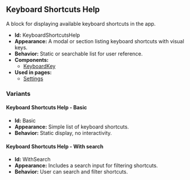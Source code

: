 ## Keyboard Shortcuts Help
A block for displaying available keyboard shortcuts in the app.
- **Id:** KeyboardShortcutsHelp
- **Appearance:** A modal or section listing keyboard shortcuts with visual keys.
- **Behavior:** Static or searchable list for user reference.
- **Components:**
  - [KeyboardKey](components.md#keyboard-key)
- **Used in pages:**
  - [Settings](pages.md#settings)
### Variants
#### Keyboard Shortcuts Help - **Basic**
- **Id:** Basic
- **Appearance:** Simple list of keyboard shortcuts.
- **Behavior:** Static display, no interactivity.
#### Keyboard Shortcuts Help - **With search**
- **Id:** WithSearch
- **Appearance:** Includes a search input for filtering shortcuts.
- **Behavior:** User can search and filter shortcuts.
